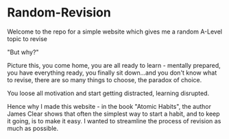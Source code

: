 # Random-Revision

Welcome to the repo for a simple website which gives me a random A-Level topic to revise

"But why?"

Picture this, you come home, you are all ready to learn - mentally prepared, you have everything ready, you finally sit down...and you don't know what to revise, there are so many things to choose, the paradox of choice.

You loose all motivation and start getting distracted, learning disrupted.

Hence why I made this website - in the book "Atomic Habits", the author James Clear shows that often the simplest way to start a habit, and to keep it going, is to make it easy. I wanted to streamline the process of revision as much as possible.

